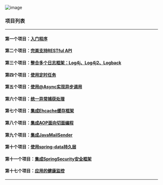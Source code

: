 ![image](https://github.com/timebusker/spring-boot/raw/master/static/spring-boot.png?raw=true)

### 项目列表
----
#### 第一个项目：[入门程序](https://github.com/timebusker/spring-boot/tree/master/spring-boot-1-QuickStart/)

#### 第二个项目：[完美支持RESTful API](https://github.com/timebusker/spring-boot/tree/master/spring-boot-2-RESTful/)

#### 第三个项目：[整合多个日志框架：Log4j、Log4j2、Logback](https://github.com/timebusker/spring-boot/tree/master/spring-boot-3-logs/)

#### 第四个项目：[使用定时任务](https://github.com/timebusker/spring-boot/tree/master/spring-boot-4-Scheduled/)

#### 第五个项目：[使用@Async实现异步调用](https://github.com/timebusker/spring-boot/tree/master/spring-boot-5-Async/)

#### 第六个项目：[统一异常捕获处理](https://github.com/timebusker/spring-boot/tree/master/spring-boot-6-GlobalException/)

#### 第七个项目：[集成Ehcache缓存框架](https://github.com/timebusker/spring-boot/tree/master/spring-boot-7-EhCache/)

#### 第八个项目：[集成AOP面向切面编程](https://github.com/timebusker/spring-boot/tree/master/spring-boot-8-AOP/)

#### 第九个项目：[集成JavaMailSender](https://github.com/timebusker/spring-boot/tree/master/spring-boot-9-JavaMailSender/)

#### 第十个项目：[使用spring-data持久层](https://github.com/timebusker/spring-boot/tree/master/spring-boot-10-SpringData/)

#### 第十一个项目：[集成SpringSecurity安全框架](https://github.com/timebusker/spring-boot/tree/master/spring-boot-11-SpringSecurity/)

#### 第十七个项目：[应用的健康监控](https://github.com/timebusker/spring-boot/tree/master/spring-boot-17-monitor/)
----
